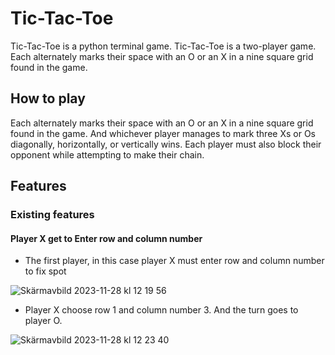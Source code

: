 # Tic-Tac-Toe

Tic-Tac-Toe is a python terminal game. Tic-Tac-Toe is a two-player game. Each alternately marks their space with an O or an X in a nine square grid found in the game.


## How to play

Each alternately marks their space with an O or an X in a nine square grid found in the game.
And whichever player manages to mark three Xs or Os diagonally, horizontally, or vertically wins. Each player must also block their opponent while attempting to make their chain.


## Features

### Existing features

#### Player X get to Enter row and column number 

- The first player, in this case player X must enter row and column number to fix spot

 ![Skärmavbild 2023-11-28 kl  12 19 56](https://github.com/matgus217/tic-tac-toe/assets/147818054/d72d6dd0-b8ab-4b9e-ac68-a3ce03348733)

- Player X choose row 1 and column number 3. And the turn goes to player O.

![Skärmavbild 2023-11-28 kl  12 23 40](https://github.com/matgus217/tic-tac-toe/assets/147818054/fd997006-a563-4356-95b1-cc6b7a150edf)